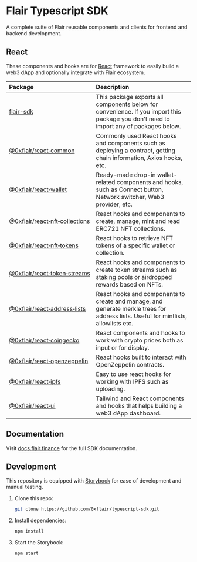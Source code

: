 # Flair Typescript SDK

A complete suite of Flair reusable components and clients for frontend and backend development.

## React

These components and hooks are for [React](https://reactjs.org/) framework to easily build a web3 dApp and optionally integrate with Flair ecosystem.

| Package                                                                          | Description                                                                                                                           |
| :------------------------------------------------------------------------------- | :------------------------------------------------------------------------------------------------------------------------------------ |
| [flair-sdk](./packages/flair-sdk)                                                | This package exports all components below for convenience. If you import this package you don't need to import any of packages below. |
| [@0xflair/react&#x2011;common](./packages/react-common)                          | Commonly used React hooks and components such as deploying a contract, getting chain information, Axios hooks, etc.                   |
| [@0xflair/react&#x2011;wallet](./packages/react-wallet)                          | Ready-made drop-in wallet-related components and hooks, such as Connect button, Network switcher, Web3 provider, etc.                 |
| [@0xflair/react&#x2011;nft&#x2011;collections](./packages/react-nft-collections) | React hooks and components to create, manage, mint and read ERC721 NFT collections.                                                   |
| [@0xflair/react&#x2011;nft&#x2011;tokens](./packages/react-nft-tokens)           | React hooks to retrieve NFT tokens of a specific wallet or collection.                                                                |
| [@0xflair/react&#x2011;token&#x2011;streams](./packages/react-token-streams)     | React hooks and components to create token streams such as staking pools or airdropped rewards based on NFTs.                         |
| [@0xflair/react&#x2011;address&#x2011;lists](./packages/react-address-lists)     | React hooks and components to create and manage, and generate merkle trees for address lists. Useful for mintlists, allowlists etc.   |
| [@0xflair/react&#x2011;coingecko](./packages/react-coingecko)                    | React components and hooks to work with crypto prices both as input or for display.                                                   |
| [@0xflair/react&#x2011;openzeppelin](./packages/react-openzeppelin)              | React hooks built to interact with OpenZeppelin contracts.                                                                            |
| [@0xflair/react&#x2011;ipfs](./packages/react-ipfs)                              | Easy to use react hooks for working with IPFS such as uploading.                                                                      |
| [@0xflair/react&#x2011;ui](./packages/react-ui)                                  | Tailwind and React components and hooks that helps building a web3 dApp dashboard.                                                    |

## Documentation

Visit [docs.flair.finance](https://docs.flair.finance) for the full SDK documentation.

## Development

This repository is equipped with [Storybook](https://storybook.js.org/) for ease of development and manual testing.

1. Clone this repo:

   ```sh
   git clone https://github.com/0xflair/typescript-sdk.git
   ```

2. Install dependencies:

   ```sh
   npm install
   ```

3. Start the Storybook:

   ```sh
   npm start
   ```
